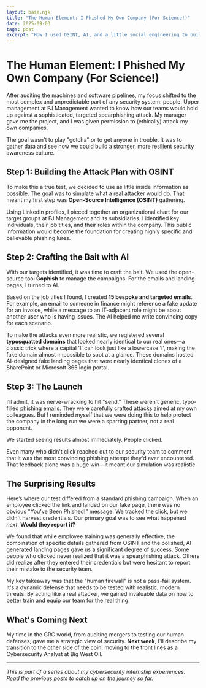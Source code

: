 ```yaml
---
layout: base.njk
title: "The Human Element: I Phished My Own Company (For Science!)"
date: 2025-09-03
tags: post
excerpt: "How I used OSINT, AI, and a little social engineering to build a realistic spearphishing campaign to test the human firewall at my own company."
---
```


# The Human Element: I Phished My Own Company (For Science!)

After auditing the machines and software pipelines, my focus shifted to the most complex and unpredictable part of any security system: people. Upper management at FJ Management wanted to know how our teams would hold up against a sophisticated, targeted spearphishing attack. My manager gave me the project, and I was given permission to (ethically) attack my own companies.

The goal wasn't to play "gotcha" or to get anyone in trouble. It was to gather data and see how we could build a stronger, more resilient security awareness culture.

## Step 1: Building the Attack Plan with OSINT

To make this a true test, we decided to use as little inside information as possible. The goal was to simulate what a real attacker would do. That meant my first step was **Open-Source Intelligence (OSINT)** gathering.

Using LinkedIn profiles, I pieced together an organizational chart for our target groups at FJ Management and its subsidiaries. I identified key individuals, their job titles, and their roles within the company. This public information would become the foundation for creating highly specific and believable phishing lures.

## Step 2: Crafting the Bait with AI

With our targets identified, it was time to craft the bait. We used the open-source tool **Gophish** to manage the campaigns. For the emails and landing pages, I turned to AI.

Based on the job titles I found, I created **15 bespoke and targeted emails**. For example, an email to someone in finance might reference a fake update for an invoice, while a message to an IT-adjacent role might be about another user who is having issues. The AI helped me write convincing copy for each scenario.

To make the attacks even more realistic, we registered several **typosquatted domains** that looked nearly identical to our real ones—a classic trick where a capital 'I' can look just like a lowercase 'l', making the fake domain almost impossible to spot at a glance. These domains hosted AI-designed fake landing pages that were nearly identical clones of a SharePoint or Microsoft 365 login portal.

## Step 3: The Launch

I’ll admit, it was nerve-wracking to hit "send." These weren't generic, typo-filled phishing emails. They were carefully crafted attacks aimed at my own colleagues. But I reminded myself that we were doing this to help protect the company in the long run we were a sparring partner, not a real opponent.

We started seeing results almost immediately. People clicked.

Even many who didn't click reached out to our security team to comment that it was the most convincing phishing attempt they'd ever encountered. That feedback alone was a huge win—it meant our simulation was realistic.

## The Surprising Results

Here’s where our test differed from a standard phishing campaign. When an employee clicked the link and landed on our fake page, there was no obvious "You've Been Phished!" message. We tracked the click, but we didn't harvest credentials. Our primary goal was to see what happened *next*. **Would they report it?**

We found that while employee training was generally effective, the combination of specific details gathered from OSINT and the polished, AI-generated landing pages gave us a significant degree of success. Some people who clicked never realized that it was a spearphishing attack. Others did realize after they entered their credentials but were hesitant to report their mistake to the security team.

My key takeaway was that the "human firewall" is not a pass-fail system. It's a dynamic defense that needs to be tested with realistic, modern threats. By acting like a real attacker, we gained invaluable data on how to better train and equip our team for the real thing.

## What's Coming Next

My time in the GRC world, from auditing mergers to testing our human defenses, gave me a strategic view of security. **Next week**, I'll describe my transition to the other side of the coin: moving to the front lines as a Cybersecurity Analyst at Big West Oil.

---

*This is part of a series about my cybersecurity internship experiences. Read the previous posts to catch up on the journey so far.*






